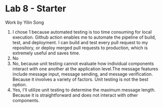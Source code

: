 # Lab 8 - Starter
Work by Yilin Song

1) I chose 1 because automated testing is too time consuming for local execution. Github action enables me to automate the pipeline of build, test, and deployment. I can build and test every pull request to my repository, or deploy merged pull requests to production, which is extremely useful and saves time.
2) No
3) No, because unit testing cannot evaluate how individual components interact with one another at the application level.The message features include message input, message sending, and message verification. Because it involves a variety of factors. Unit testing is not the best option.
4) Yes, I'll utilize unit testing to determine the maximum message length. Because it is straightforward and does not interact with other components.
    
